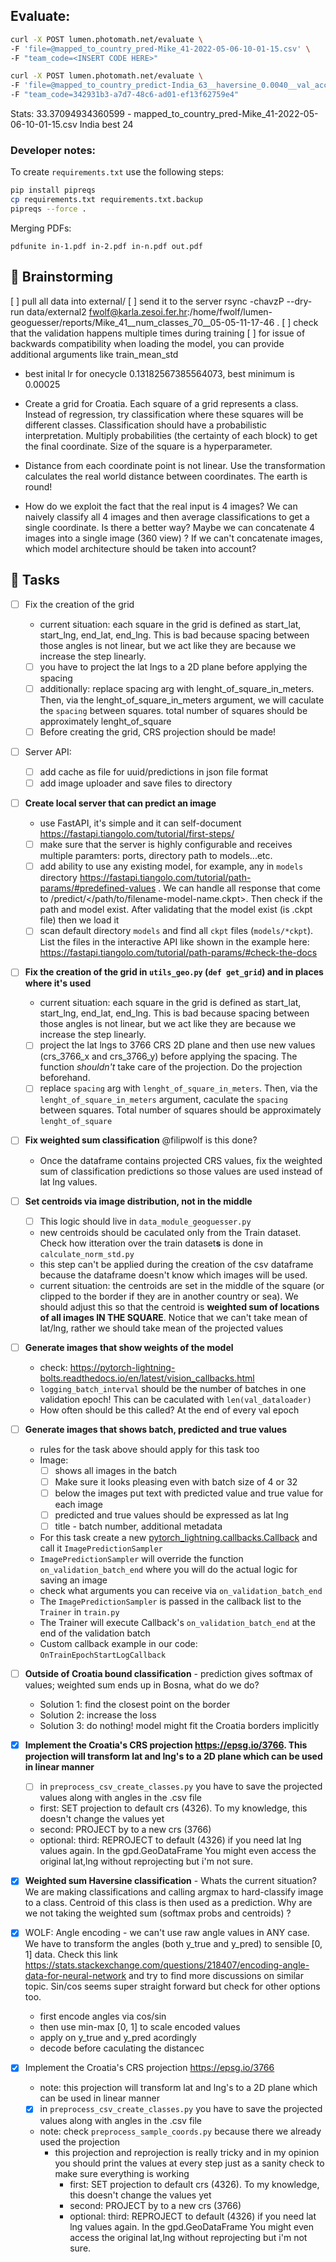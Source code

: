 

## Evaluate:
```sh
curl -X POST lumen.photomath.net/evaluate \
-F 'file=@mapped_to_country_pred-Mike_41-2022-05-06-10-01-15.csv' \
-F "team_code=<INSERT CODE HERE>"

curl -X POST lumen.photomath.net/evaluate \
-F 'file=@mapped_to_country_predict-India_63__haversine_0.0040__val_acc_0.7066__val_loss_1.1691__05-07-11-36-13.csv' \
-F "team_code=342931b3-a7d7-48c6-ad01-ef13f62759e4"
```

Stats:
33.37094934360599 - mapped_to_country_pred-Mike_41-2022-05-06-10-01-15.csv 
India best 24





### Developer notes:

To create `requirements.txt` use the following steps:

```sh
pip install pipreqs
cp requirements.txt requirements.txt.backup
pipreqs --force .
```



Merging PDFs:
```
pdfunite in-1.pdf in-2.pdf in-n.pdf out.pdf
```

## 🧠 Brainstorming


[ ] pull all data into external/
[ ] send it to the server
rsync -chavzP --dry-run data/external2   fwolf@karla.zesoi.fer.hr:/home/fwolf/lumen-geoguesser/reports/Mike_41__num_classes_70__05-05-11-17-46 .
[ ] check that the validation happens multiple times during training
[ ] for issue of backwards compatibility when loading the model, you can provide additional arguments like train_mean_std

- best inital lr for onecycle 0.13182567385564073, best minimum is 0.00025

- Create a grid for Croatia. Each square of a grid represents a class. Instead of regression, try classification where these squares will be different classes. Classification should have a probabilistic interpretation. Multiply probabilities (the certainty of each block) to get the final coordinate. Size of the square is a hyperparameter.

- Distance from each coordinate point is not linear. Use the transformation calculates the real world distance between coordinates. The earth is round!

- How do we exploit the fact that the real input is 4 images? We can naively classify all 4 images and then average classifications to get a single coordinate. Is there a better way? Maybe we can concatenate 4 images into a single image (360 view) ? If we can't concatenate images, which model architecture should be taken into account?

## 📝 Tasks

- [ ] Fix the creation of the grid
  - current situation: each square in the grid is defined as start_lat, start_lng, end_lat, end_lng. This is bad because spacing between those angles is not linear, but we act like they are because we increase the step linearly.
  - [ ] you have to project the lat lngs to a 2D plane before applying the spacing
  - [ ] additionally: replace spacing arg with lenght_of_square_in_meters. Then, via the lenght_of_square_in_meters argument, we will caculate the `spacing` between squares. total number of squares should be approximately lenght_of_square
  - [ ] Before creating the grid, CRS projection should be made!

- [ ] Server API:
  - [ ] add cache as file for uuid/predictions in json file format
  - [ ] add image uploader and save files to directory 

- [ ] **Create local server that can predict an image**
  - use FastAPI, it's simple and it can self-document <https://fastapi.tiangolo.com/tutorial/first-steps/>
  - [ ] make sure that the server is highly configurable and receives multiple paramters: ports, directory path to models...etc.
  - [ ] add ability to use any existing model, for example, any in `models` directory <https://fastapi.tiangolo.com/tutorial/path-params/#predefined-values> . We can handle all response that come to /predict/</path/to/filename-model-name.ckpt>. Then check if the path and model exist. After validating that the model exist (is .ckpt file) then we load it
  - [ ] scan default directory `models` and find all `ckpt` files (`models/*ckpt`). List the files in the interactive API like shown in the example here: <https://fastapi.tiangolo.com/tutorial/path-params/#check-the-docs>
- [ ] **Fix the creation of the grid in `utils_geo.py` (`def get_grid`) and in places where it's used**
  - current situation: each square in the grid is defined as start_lat, start_lng, end_lat, end_lng. This is bad because spacing between those angles is not linear, but we act like they are because we increase the step linearly.
  - [ ] project the lat lngs to 3766 CRS 2D plane and then use new values (crs_3766_x and crs_3766_y) before applying the spacing. The function _shouldn't_ take care of the projection. Do the projection beforehand.
  - [ ] replace `spacing` arg with `lenght_of_square_in_meters`. Then, via the `lenght_of_square_in_meters` argument, caculate the `spacing` between squares. Total number of squares should be approximately `lenght_of_square`

- [ ] **Fix weighted sum classification** @filipwolf is this done?
  - Once the dataframe contains projected CRS values, fix the weighted sum of classification predictions so those values are used instead of lat lng values.

- [ ] **Set centroids via image distribution, not in the middle**
  - [ ] This logic should live in `data_module_geoguesser.py`
  - new centroids should be caculated only from the Train dataset. Check how itteration over the train dataset**s** is done in `calculate_norm_std.py`
  - this step can't be applied during the creation of the csv dataframe because the dataframe doesn't know which images will be used.
  - current situation: the centroids are set in the middle of the square (or clipped to the border if they are in another country or sea). We should adjust this so that the centroid is **weighted sum of locations of all images IN THE SQUARE**. Notice that we can't take mean of lat/lng, rather we should take mean of the projected values

- [ ] **Generate images that show weights of the model**
  - check: <https://pytorch-lightning-bolts.readthedocs.io/en/latest/vision_callbacks.html>
  - `logging_batch_interval` should be the number of batches in one validation epoch! This can be caculated with `len(val_dataloader)`
  - How often should be this called? At the end of every val epoch

- [ ] **Generate images that shows batch, predicted and true values**
  - rules for the task above should apply for this task too
  - Image:
    - [ ] shows all images in the batch
    - [ ] Make sure it looks pleasing even with batch size of 4 or 32
    - [ ] below the images put text with predicted value and true value for each image
    - [ ] predicted and true values should be expressed as lat lng
    - [ ] title - batch number, additional metadata
  - For this task create a new [pytorch_lightning.callbacks.Callback](https://pytorch-lightning.readthedocs.io/en/stable/api/pytorch_lightning.callbacks.Callback.html#pytorch_lightning.callbacks.Callback) and call it `ImagePredictionSampler`
  - `ImagePredictionSampler` will override the function `on_validation_batch_end` where you will do the actual logic for saving an image
  - check what arguments you can receive via `on_validation_batch_end`
  - The `ImagePredictionSampler` is passed in the callback list to the `Trainer` in `train.py`
  - The Trainer will execute Callback's `on_validation_batch_end` at the end of the validation batch
  - Custom callback example in our code: `OnTrainEpochStartLogCallback`

- [ ] **Outside of Croatia bound classification** - prediction gives softmax of values; weighted sum ends up in Bosna, what do we do?
  - Solution 1: find the closest point on the border
  - Solution 2: increase the loss
  - Solution 3: do nothing! model might fit the Croatia borders implicitly

- [x] **Implement the Croatia's CRS projection <https://epsg.io/3766>. This projection will transform lat and lng's to a 2D plane which can be used in linear manner**
  - [ ] in `preprocess_csv_create_classes.py` you have to save the projected values along with angles in the .csv file
  - first: SET projection to default crs (4326). To my knowledge, this doesn't change the values yet
  - second: PROJECT by to a new crs (3766)  
  - optional: third: REPROJECT to default (4326) if you need lat lng values again. In the gpd.GeoDataFrame You might even access the original lat,lng without reprojecting but i'm not sure.

- [x] **Weighted sum Haversine classification** - Whats the current situation? We are making classifications and calling argmax to hard-classify image to a class. Centroid of this class is then used as a prediction. Why are we not taking the weighted sum (softmax probs and centroids) ?

- [x] WOLF: Angle encoding - we can't use raw angle values in ANY case. We have to transform the angles (both y_true and y_pred) to sensible [0, 1] data. Check this link <https://stats.stackexchange.com/questions/218407/encoding-angle-data-for-neural-network> and try to find more discussions on similar topic. Sin/cos seems super straight forward but check for other options too.
  - first encode angles via cos/sin
  - then use min-max [0, 1] to scale encoded values
  - apply on y_true and y_pred acordingly
  - decode before caculating the distancec

- [x] Implement the Croatia's CRS projection https://epsg.io/3766
  - note: this projection will transform lat and lng's to a 2D plane which can be used in linear manner
  - [x] in `preprocess_csv_create_classes.py` you have to save the projected values along with angles in the .csv file
  - note:  check `preprocess_sample_coords.py` because there we already used the projection
    - this projection and reprojection is really tricky and in my opinion you should print the values at every step just as a sanity check to make sure everything is working
      - first: SET projection to default crs (4326). To my knowledge, this doesn't change the values yet
      - second: PROJECT by to a new crs (3766)  
      - optional: third: REPROJECT to default (4326) if you need lat lng values again. In the gpd.GeoDataFrame You might even access the original lat,lng without reprojecting but i'm not sure.
